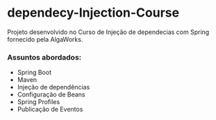 # dependecy-Injection-Course
Projeto desenvolvido no Curso de Injeção de dependecias com Spring fornecido pela AlgaWorks.

### Assuntos abordados:

- Spring Boot
- Maven
- Injeção de dependências
- Configuração de Beans
- Spring Profiles
- Publicação de Eventos
